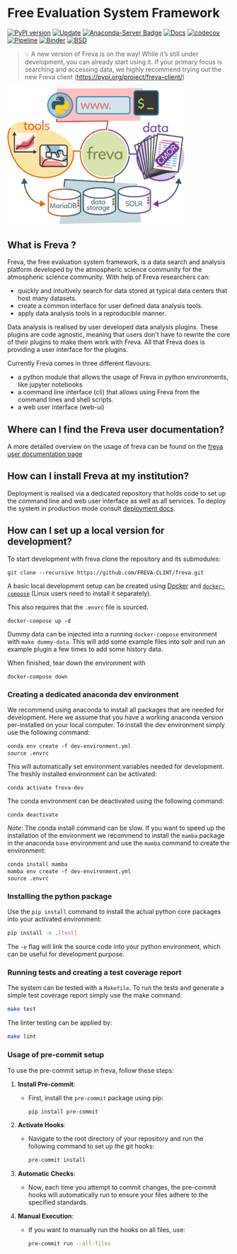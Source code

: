 # Free Evaluation System Framework

[![PyPI version](https://badge.fury.io/py/freva.svg)](https://badge.fury.io/py/freva)
[![Update](https://anaconda.org/conda-forge/freva/badges/latest_release_date.svg)](https://github.com/FREVA-CLINT/freva)
[![Anaconda-Server Badge](https://anaconda.org/conda-forge/freva/badges/version.svg)](https://anaconda.org/conda-forge/freva)
[![Docs](https://img.shields.io/badge/Freva-Docs-green.svg)](https://freva-clint.github.io/freva)
[![codecov](https://codecov.io/gh/FREVA-CLINT/freva/branch/main/graph/badge.svg)](https://codecov.io/gh/FREVA-CLINT/freva)
[![Pipeline](https://github.com/FREVA-CLINT/freva/actions/workflows/ci_job.yml/badge.svg)](https://github.com/FREVA-CLINT/freva/actions)
[![Binder](https://mybinder.org/badge_logo.svg)](https://mybinder.org/v2/gh/FREVA-CLINT/freva/main?labpath=Readme.ipynb)
[![BSD](https://anaconda.org/conda-forge/freva/badges/license.svg)](https://github.com/FREVA-CLINT/freva)

 > 💡 A new version of Freva is on the way! While it’s still under development,
   you can already start using it. If your primary focus is searching and
   accessing data, we highly recommend trying out the new Freva client
   (https://pypi.org/project/freva-client/)



<img src="docs/source/_static/freva_flowchart-new.jpg" alt="Freva" width="400"/>

## What is Freva ?
Freva, the free evaluation system framework, is a data search and analysis
platform developed by the atmospheric science community for the atmospheric
science community. With help of Freva researchers can:

- quickly and intuitively search for data stored at typical data centers that
  host many datasets.
- create a common interface for user defined data analysis tools.
- apply data analysis tools in a reproducible manner.

Data analysis is realised by user developed data analysis plugins. These plugins
are code agnostic, meaning that users don't have to rewrite the core of their
plugins to make them work with Freva. All that Freva does is providing a user
interface for the plugins.

Currently Freva comes in three different flavours:

- a python module that allows the usage of Freva in python environments, like
  jupyter notebooks
- a command line interface (cli) that allows using Freva from the command
  lines and shell scripts.
- a web user interface (web-ui)



## Where can I find the Freva user documentation?
A more detailed overview on the usage of freva can be found on the
[freva user documentation page](https://freva-clint.github.io/freva)



## How can I install Freva at my institution?

Deployment is realised via a dedicated repository that holds code to set up
the command line and web user interface as well as all services.
To deploy the system in production
mode consult [deployment docs](https://freva.gitlab-pages.dkrz.de/deployment/index.html).

## How can I set up a local version for development?

To start development with freva clone the repository and its submodules:

```
git clone --recursive https://github.com/FREVA-CLINT/freva.git
```

A basic local development setup can be created using
[Docker](https://docs.docker.com/engine/install/) and
[`docker-compose`](https://docs.docker.com/compose/install/)
(Linux users need to install it separately).

This also requires that the `.envrc` file is sourced.

```
docker-compose up -d
```

Dummy data can be injected into a running `docker-compose` environment with
`make dummy-data`. This will add some example files into solr and run an
example plugin a few times to add some history data.

When finished, tear down the environment with

```
docker-compose down
```

### Creating a dedicated anaconda dev environment
We recommend using anaconda to install all packages that are needed for
development. Here we assume that you have a
working anaconda version per-installed on your local computer. To install
the dev environment simply use the following command:

```
conda env create -f dev-environment.yml
source .envrc
```
This will automatically set environment variables needed for development.
The freshly installed environment can be activated:
```
conda activate freva-dev
```
The conda environment can be deactivated using the following command:
```
conda deactivate
```
_Note_: The conda install command can be slow. If you want to speed up the
installation of the environment we recommend to install the `mamba` package in
the anaconda `base` environment and use the `mamba` command to create the
environment:

```
conda install mamba
mamba env create -f dev-environment.yml
source .envrc
```

### Installing the python package

Use the `pip install` command to install the actual python core packages into
your activated environment:

```bash
pip install -e .[test]
```

The `-e` flag will link the source code into your python environment, which
can be useful for development purpose.

### Running tests and creating a test coverage report

The system can be tested with a `Makefile`. To run the tests and generate a
simple test coverage report simply use the make command:

```bash
make test
```

The linter testing can be applied by:

```bash
make lint
```

### Usage of pre-commit setup

To use the pre-commit setup in freva, follow these steps:

1. **Install Pre-commit**:
   - First, install the `pre-commit` package using pip:
     ```bash
     pip install pre-commit
     ```

2. **Activate Hooks**:
   - Navigate to the root directory of your repository and run the following command to set up the git hooks:
     ```bash
     pre-commit install
     ```

3. **Automatic Checks**:
   - Now, each time you attempt to commit changes, the pre-commit hooks will automatically run to ensure your files adhere to the specified standards.

4. **Manual Execution**:
   - If you want to manually run the hooks on all files, use:
     ```bash
     pre-commit run --all-files
     ```
